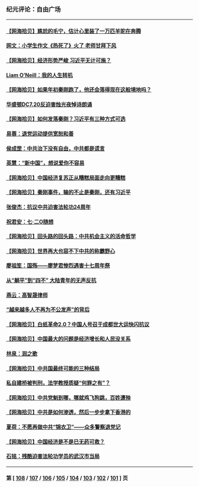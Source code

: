 ### 纪元评论：自由广场
---
#### [【网海拾贝】尴尬的毛宁，估计心里装了一万匹羊驼在奔腾](../../pages/nsc993/n14043593.md) 
#### [网文：小学生作文《热死了》火了 老师甘拜下风](../../pages/nsc993/n14043061.md) 
#### [【网海拾贝】经济形势严峻 习近平无计可施？](../../pages/nsc993/n14042096.md) 
#### [Liam O’Neill：我的人生转机](../../pages/nsc993/n14042056.md) 
#### [【网海拾贝】如果年初秦刚跑了，他还会落得现在这般境地吗？](../../pages/nsc993/n14041401.md) 
#### [华盛顿DC7.20反迫害烛光夜悼诗朗诵](../../pages/nsc993/n14041055.md) 
#### [【网海拾贝】如何发落秦刚？习近平有三种方式可选](../../pages/nsc993/n14040297.md) 
#### [易蓉：退党运动提供宽恕和善](../../pages/nsc993/n14040280.md) 
#### [侯成罡：中共治下没有自由，中共都是谎言](../../pages/nsc993/n14039331.md) 
#### [英慧：“新中国”，想说爱你不容易](../../pages/nsc993/n14039324.md) 
#### [【网海拾贝】中国经济复苏正从糟糕局面走向更糟糕](../../pages/nsc993/n14039281.md) 
#### [【网海拾贝】秦刚事件，输的不止是秦刚，还有习近平](../../pages/nsc993/n14038423.md) 
#### [张俊杰：抗议中共迫害法轮功24周年](../../pages/nsc993/n14038104.md) 
#### [祝君安：七·二O随想](../../pages/nsc993/n14037469.md) 
#### [【网海拾贝】回头路的回头路：中共机会主义的活命哲学](../../pages/nsc993/n14036607.md) 
#### [【网海拾贝】世界再大也容不下中共的称霸野心](../../pages/nsc993/n14035979.md) 
#### [廖祖笙：国殇——廖梦君惨烈遇害十七周年祭](../../pages/nsc993/n14035636.md) 
#### [从“躺平”到“四不” 大陆青年的无声反抗](../../pages/nsc993/n14034924.md) 
#### [燕云：高智晟律师](../../pages/nsc993/n14034945.md) 
#### [“越来越多人不再为不公发声”的背后](../../pages/nsc993/n14034935.md) 
#### [【网海拾贝】白纸革命2.0？中国人号召于成都世大运快闪抗议](../../pages/nsc993/n14034919.md) 
#### [【网海拾贝】中国最大的问题是经济增长和人民没关系](../../pages/nsc993/n14033024.md) 
#### [林泉：润之歌](../../pages/nsc993/n14032905.md) 
#### [【网海拾贝】中共国最终可能的三种结局](../../pages/nsc993/n14032149.md) 
#### [私自建桥被判刑，法学教授质疑“何罪之有”？](../../pages/nsc993/n14031517.md) 
#### [【网海拾贝】中共党魁到哪，哪就鸡飞狗跳，百姓遭殃](../../pages/nsc993/n14031033.md) 
#### [【网海拾贝】中共是如何渗透，然后一步步拿下香港的](../../pages/nsc993/n14030717.md) 
#### [夏荷：不愿再做中共“锦衣卫”——众多警察退党记](../../pages/nsc993/n14029941.md) 
#### [【网海拾贝】中国经济是不是已无药可救？](../../pages/nsc993/n14029976.md) 
#### [石铭：残酷迫害法轮功学员的武汉市当局](../../pages/nsc993/n14029514.md) 

---
#### 第 [ [108](./108.md) / [107](./107.md) / [106](./106.md) / [105](./105.md) / [104](./104.md) / [103](./103.md) / [102](./102.md) / [101](./101.md) ] 页
